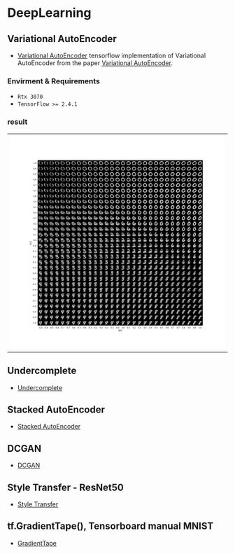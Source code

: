 # DeepLearning

## Variational AutoEncoder
- [Variational AutoEncoder](https://github.com/pwr4779/DeepLearning/blob/master/VAE/variationalAutoencoder.py)
tensorflow implementation of Variational AutoEncoder from the paper [Variational AutoEncoder](https://arxiv.org/pdf/1606.05908.pdf).

### Envirment & Requirements

* `Rtx 3070`
* `TensorFlow >= 2.4.1`

### result
<table border="0">
<tr>
    <td>
    <img src="https://github.com/pwr4779/DeepLearning/blob/master/VAE/vae.png"/>
    </td>
</tr>
</table>

## Undercomplete
- [Undercomplete](https://github.com/pwr4779/DeepLearning/blob/master/VAE/Undercomplete.ipynb)

## Stacked AutoEncoder
- [Stacked AutoEncoder](https://github.com/pwr4779/DeepLearning/blob/master/AutoEncoder/Stacked%20AutoEncoder.ipynb)

## DCGAN
- [DCGAN](https://github.com/pwr4779/DeepLearning/blob/master/GAN/DCGAN/DCGAN.ipynb)

## Style Transfer - ResNet50
- [Style Transfer](https://github.com/pwr4779/DeepLearning/blob/master/ResNet-StyleTransfer/ResNet-StyleTransfer.ipynb)

## tf.GradientTape(), Tensorboard manual MNIST
- [GradientTape](https://github.com/pwr4779/DeepLearning/blob/master/Tensorflow%20Advanced%20Tutorials/MNIST.ipynb)
